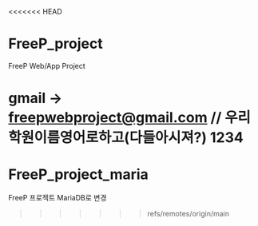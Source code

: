 <<<<<<< HEAD
# FreeP_project
FreeP Web/App Project


gmail -> freepwebproject@gmail.com // 우리학원이름영어로하고(다들아시져?) 1234
=======
# FreeP_project_maria
FreeP 프로젝트 MariaDB로 변경
>>>>>>> refs/remotes/origin/main
